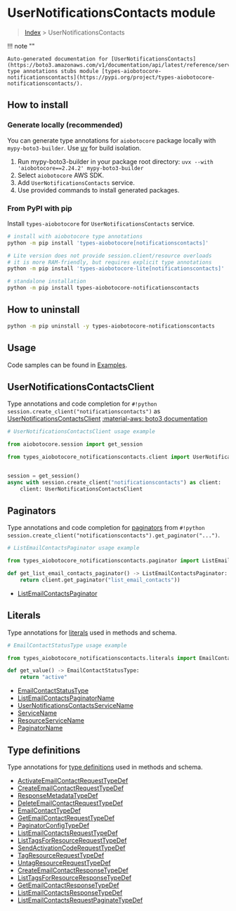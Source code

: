 # UserNotificationsContacts module

> [Index](../README.md) > UserNotificationsContacts


!!! note ""

    Auto-generated documentation for [UserNotificationsContacts](https://boto3.amazonaws.com/v1/documentation/api/latest/reference/services/notificationscontacts.html#usernotificationscontacts)
    type annotations stubs module [types-aiobotocore-notificationscontacts](https://pypi.org/project/types-aiobotocore-notificationscontacts/).

## How to install

### Generate locally (recommended)

You can generate type annotations for `aiobotocore` package locally with `mypy-boto3-builder`.
Use [uv](https://docs.astral.sh/uv/getting-started/installation/) for build isolation.

1. Run mypy-boto3-builder in your package root directory: `uvx --with 'aiobotocore==2.24.2' mypy-boto3-builder`
1. Select `aiobotocore` AWS SDK.
1. Add `UserNotificationsContacts` service.
1. Use provided commands to install generated packages.



### From PyPI with pip

Install `types-aiobotocore` for `UserNotificationsContacts` service.

```bash
# install with aiobotocore type annotations
python -m pip install 'types-aiobotocore[notificationscontacts]'

# Lite version does not provide session.client/resource overloads
# it is more RAM-friendly, but requires explicit type annotations
python -m pip install 'types-aiobotocore-lite[notificationscontacts]'

# standalone installation
python -m pip install types-aiobotocore-notificationscontacts
```



## How to uninstall

```bash
python -m pip uninstall -y types-aiobotocore-notificationscontacts
```

## Usage

Code samples can be found in [Examples](./usage.md).

## UserNotificationsContactsClient

Type annotations and code completion for  `#!python session.create_client("notificationscontacts")` as [UserNotificationsContactsClient](./client.md)
[:material-aws: boto3 documentation](https://boto3.amazonaws.com/v1/documentation/api/latest/reference/services/notificationscontacts.html#UserNotificationsContacts.Client)

```python
# UserNotificationsContactsClient usage example

from aiobotocore.session import get_session

from types_aiobotocore_notificationscontacts.client import UserNotificationsContactsClient


session = get_session()
async with session.create_client("notificationscontacts") as client:
    client: UserNotificationsContactsClient
```


## Paginators

Type annotations and code completion for
[paginators](./paginators.md)
from `#!python session.create_client("notificationscontacts").get_paginator("...")`.

```python
# ListEmailContactsPaginator usage example

from types_aiobotocore_notificationscontacts.paginator import ListEmailContactsPaginator

def get_list_email_contacts_paginator() -> ListEmailContactsPaginator:
    return client.get_paginator("list_email_contacts"))
```

- [ListEmailContactsPaginator](./paginators.md#listemailcontactspaginator)








## Literals

Type annotations for [literals](./literals.md) used in methods and schema.

```python
# EmailContactStatusType usage example

from types_aiobotocore_notificationscontacts.literals import EmailContactStatusType

def get_value() -> EmailContactStatusType:
    return "active"
```

- [EmailContactStatusType](./literals.md#emailcontactstatustype)
- [ListEmailContactsPaginatorName](./literals.md#listemailcontactspaginatorname)
- [UserNotificationsContactsServiceName](./literals.md#usernotificationscontactsservicename)
- [ServiceName](./literals.md#servicename)
- [ResourceServiceName](./literals.md#resourceservicename)
- [PaginatorName](./literals.md#paginatorname)




## Type definitions

Type annotations for [type definitions](./type_defs.md) used in methods and schema.

- [ActivateEmailContactRequestTypeDef](./type_defs.md#activateemailcontactrequesttypedef)
- [CreateEmailContactRequestTypeDef](./type_defs.md#createemailcontactrequesttypedef)
- [ResponseMetadataTypeDef](./type_defs.md#responsemetadatatypedef)
- [DeleteEmailContactRequestTypeDef](./type_defs.md#deleteemailcontactrequesttypedef)
- [EmailContactTypeDef](./type_defs.md#emailcontacttypedef)
- [GetEmailContactRequestTypeDef](./type_defs.md#getemailcontactrequesttypedef)
- [PaginatorConfigTypeDef](./type_defs.md#paginatorconfigtypedef)
- [ListEmailContactsRequestTypeDef](./type_defs.md#listemailcontactsrequesttypedef)
- [ListTagsForResourceRequestTypeDef](./type_defs.md#listtagsforresourcerequesttypedef)
- [SendActivationCodeRequestTypeDef](./type_defs.md#sendactivationcoderequesttypedef)
- [TagResourceRequestTypeDef](./type_defs.md#tagresourcerequesttypedef)
- [UntagResourceRequestTypeDef](./type_defs.md#untagresourcerequesttypedef)
- [CreateEmailContactResponseTypeDef](./type_defs.md#createemailcontactresponsetypedef)
- [ListTagsForResourceResponseTypeDef](./type_defs.md#listtagsforresourceresponsetypedef)
- [GetEmailContactResponseTypeDef](./type_defs.md#getemailcontactresponsetypedef)
- [ListEmailContactsResponseTypeDef](./type_defs.md#listemailcontactsresponsetypedef)
- [ListEmailContactsRequestPaginateTypeDef](./type_defs.md#listemailcontactsrequestpaginatetypedef)

